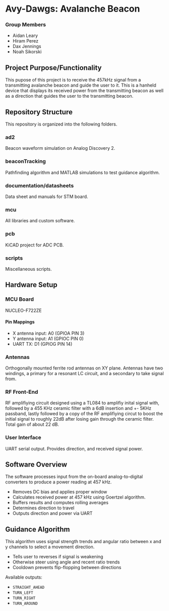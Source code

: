 # Avy-Dawgs: Avalanche Beacon

### Group Members 
* Aidan Leary
* Hiram Perez
* Dax Jennings
* Noah Sikorski

## Project Purpose/Functionality
This pupose of this project is to receive the 457kHz signal from a transmitting avalanche beacon and guide the user to it. 
This is a hanheld device that displays its received power from the transmitting beacon as well as a direction that guides the user to the transmitting beacon. 

## Repository Structure 
This repository is organized into the following folders. 

### ad2 
Beacon waveform simulation on Analog Discovery 2.
### beaconTracking 
Pathfinding algorithm and MATLAB simulations to test guidance algorithm.
### documentation/datasheets
Data sheet and manuals for STM board.
### mcu 
All libraries and custom software.
### pcb 
KiCAD project for ADC PCB.
### scripts
Miscellaneous scripts.

## Hardware Setup

### MCU Board 
NUCLEO-F722ZE 
#### Pin Mappings
* X antenna input: A0 (GPIOA PIN 3)
* Y antenna input: A1 (GPIOC PIN 0)
* UART TX: D1 (GPIOG PIN 14)
### Antennas
Orthogonally mounted ferrite rod antennas on XY plane.
Antennas have two windings, a primary for a resonant LC circuit, and a secondary to take signal from.
### RF Front-End
RF amplifiying circuit designed using a TL084 to amplifiy inital signal with, followed by a 455 KHz ceramic filter with a 6dB insertion and +- 5KHz
passband, lastly followed by a copy of the RF amplifiying circut to boost the initial signal to roughly 22dB after losing gain through the ceramic filter. 
Total gain of about 22 dB.
### User Interface
UART serial output.
Provides direction, and received signal power.

## Software Overview

The software processes input from the on-board analog-to-digital converters to produce a power reading at 457 kHz.

- Removes DC bias and applies proper window
- Calculates received power at 457 kHz using Goertzel algorithm.
- Buffers results and computes rolling averages
- Determines direction to travel
- Outputs direction and power via UART

## Guidance Algorithm
This algorithm uses signal strength trends and angular ratio between x and y channels to select a movement direction.

- Tells user to reverses if signal is weakening
- Otherwise steer using angle and recent ratio trends
- Cooldown prevents flip-flopping between directions

Available outputs:
- `STRAIGHT_AHEAD`
- `TURN_LEFT`
- `TURN_RIGHT`
- `TURN_AROUND`
